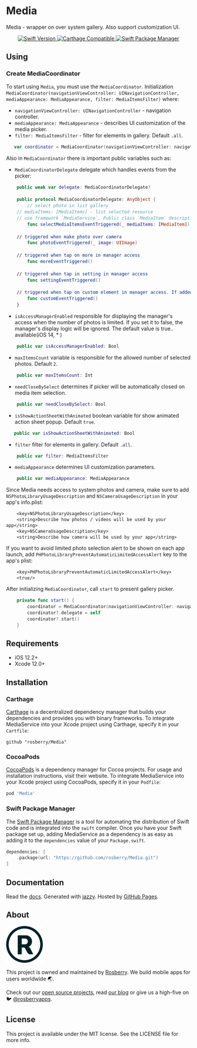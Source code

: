 # Media
Media - wrapper on over system gallery. Also support customization UI.

<p align="center">
    <a href="https://swift.org/">
        <img src="https://img.shields.io/badge/swift-5.0-orange.svg" alt="Swift Version" />
    </a>
    <a href="https://github.com/Carthage/Carthage">
        <img src="https://img.shields.io/badge/Carthage-compatible-green.svg" alt="Carthage Compatible" />
    </a>
    <a href="https://github.com/apple/swift-package-manager">
        <img src="https://img.shields.io/badge/spm-compatible-brightgreen.svg?style=flat" alt="Swift Package Manager" />
    </a>
</p>

## Using
### Create MediaCoordinator

To start using `Media`, you must use the `MediaCoordinator`.
Initialization `MediaCoordinator(navigationViewController: UINavigationController, mediaAppearance: MediaAppearance, filter: MediaItemsFilter)` where:
- `navigationViewController: UINavigationController` - navigation controller.
- `mediaAppearance: MediaAppearance` - describes UI customization of the media picker.
- `filter: MediaItemsFilter` - filter for elements in gallery. Default `.all`.

```Swift
   var coordinator = MediaCoordinator(navigationViewController: navigationViewController)
```

Also in `MediaCoordinator` there is important public variables such as:
- `MediaCoordinatorDelegate` delegate which handles events from the picker:
```Swift
    public weak var delegate: MediaCoordinatorDelegate?
    
    public protocol MediaCoordinatorDelegate: AnyObject {
        // select photo in list gallery 
	// mediaItems: [MediaItems] - list selected resource
	// use framework `MediaService`. Public class `MediaItem` description selected object on gallery 
        func selectMediaItemsEventTriggered(_ mediaItems: [MediaItem])
	
	// triggered when make photo over camera
        func photoEventTriggered(_ image: UIImage)
        
	// triggered when tap on more in manager access
        func moreEventTriggered()
	
	// triggered when tap in setting in manager access
        func settingEventTriggered()
	
	// triggered when tap on custom element in manager access. If added is not custom button event never triggered.
        func customEventTriggered()
    }
```
-  `isAccessManagerEnabled` responsible for displaying the manager's access when the number of photos is limited. If you set it to false, the manager's display logic will be ignored. The default value is true.. available(iOS 14, * )

```Swift
    public var isAccessManagerEnabled: Bool
```

- `maxItemsCount` variable is responsible for the allowed number of selected photos. Default `2`.

```Swift
    public var maxItemsCount: Int
```

- `needCloseBySelect` determines if picker will be automatically closed on media item selection.

```Swift
    public var needCloseBySelect: Bool
```

- `isShowActionSheetWithAnimated` boolean variable for show animated action sheet popup. Default `true`.

```Swift
   public var isShowActionSheetWithAnimated: Bool
```

- `filter` filter for elements in gallery. Default `.all`.

```Swift
    public var filter: MediaItemsFilter
```

- `mediaAppearance` determines UI customization parameters.

```Swift
    public var mediaAppearance: MediaAppearance
```

Since Media needs access to system photos and camera, make sure to add `NSPhotoLibraryUsageDescription` and `NSCameraUsageDescription` in your app's info.plist:

```
	<key>NSPhotoLibraryUsageDescription</key>
	<string>Describe how photos / videos will be used by your app</string>
	<key>NSCameraUsageDescription</key>
	<string>Describe how camera will be used by your app</string>
```

If you want to avoid limited photo selection alert to be shown on each app launch, add `PHPhotoLibraryPreventAutomaticLimitedAccessAlert` key to the app's plist:
```
	<key>PHPhotoLibraryPreventAutomaticLimitedAccessAlert</key>
	<true/>
```

After initializing `MediaCoordinator`, call `start` to present gallery picker.

```Swift
    private func start() {
        coordinator = MediaCoordinator(navigationViewController: navigationController)
        coordinator?.delegate = self
        coordinator?.start()
    }
```

## Requirements

- iOS 12.2+
- Xcode 12.0+

## Installation

### Carthage

[Carthage](https://github.com/Carthage/Carthage) is a decentralized dependency manager that builds your dependencies and provides you with binary frameworks. To integrate MediaService into your Xcode project using Carthage, specify it in your `Cartfile`:

```ogdl
github "rosberry/Media"
```

### CocoaPods

[CocoaPods](https://cocoapods.org) is a dependency manager for Cocoa projects. For usage and installation instructions, visit their website. To integrate MediaService into your Xcode project using CocoaPods, specify it in your `Podfile`:

```ruby
pod 'Media'
```

### Swift Package Manager

The [Swift Package Manager](https://swift.org/package-manager/) is a tool for automating the distribution of Swift code and is integrated into the `swift` compiler. Once you have your Swift package set up, adding MediaService as a dependency is as easy as adding it to the `dependencies` value of your `Package.swift`.

```swift
dependencies: [
    .package(url: "https://github.com/rosberry/Media.git")
]
```

## Documentation

Read the [docs](https://rosberry.github.io/Media). Generated with [jazzy](https://github.com/realm/jazzy). Hosted by [GitHub Pages](https://pages.github.com).

## About

<img src="https://github.com/rosberry/Foundation/blob/master/Assets/full_logo.png?raw=true" height="100" />

This project is owned and maintained by [Rosberry](http://rosberry.com). We build mobile apps for users worldwide 🌏.

Check out our [open source projects](https://github.com/rosberry), read [our blog](https://medium.com/@Rosberry) or give us a high-five on 🐦 [@rosberryapps](http://twitter.com/RosberryApps).

## License

This project is available under the MIT license. See the LICENSE file for more info.
